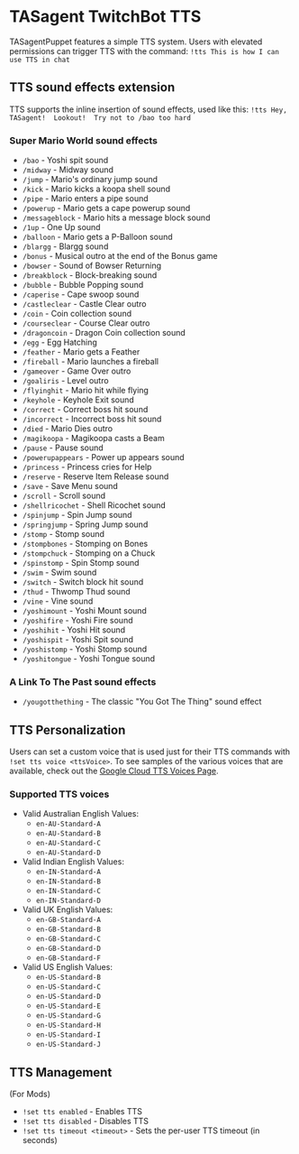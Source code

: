 # TASagent TwitchBot TTS

TASagentPuppet features a simple TTS system.  Users with elevated permissions can trigger TTS with the command: `!tts This is how I can use TTS in chat`

## TTS sound effects extension

TTS supports the inline insertion of sound effects, used like this: `!tts Hey, TASagent!  Lookout!  Try not to /bao too hard`

### Super Mario World sound effects

* `/bao` - Yoshi spit sound
* `/midway` - Midway sound
* `/jump` - Mario's ordinary jump sound
* `/kick` - Mario kicks a koopa shell sound
* `/pipe` - Mario enters a pipe sound
* `/powerup` - Mario gets a cape powerup sound
* `/messageblock` - Mario hits a message block sound
* `/1up` - One Up sound
* `/balloon` - Mario gets a P-Balloon sound
* `/blargg` - Blargg sound
* `/bonus` - Musical outro at the end of the Bonus game
* `/bowser` - Sound of Bowser Returning
* `/breakblock` - Block-breaking sound
* `/bubble` - Bubble Popping sound
* `/caperise` - Cape swoop sound
* `/castleclear` - Castle Clear outro
* `/coin` - Coin collection sound
* `/courseclear` - Course Clear outro
* `/dragoncoin` - Dragon Coin collection sound
* `/egg` - Egg Hatching
* `/feather` - Mario gets a Feather
* `/fireball` - Mario launches a fireball
* `/gameover` - Game Over outro
* `/goaliris` - Level outro
* `/flyinghit` - Mario hit while flying
* `/keyhole` - Keyhole Exit sound
* `/correct` - Correct boss hit sound
* `/incorrect` - Incorrect boss hit sound
* `/died` - Mario Dies outro
* `/magikoopa` - Magikoopa casts a Beam
* `/pause` - Pause sound
* `/powerupappears` - Power up appears sound
* `/princess` - Princess cries for Help
* `/reserve` - Reserve Item Release sound
* `/save` - Save Menu sound
* `/scroll` - Scroll sound
* `/shellricochet` - Shell Ricochet sound
* `/spinjump` - Spin Jump sound
* `/springjump` - Spring Jump sound
* `/stomp` - Stomp sound
* `/stompbones` - Stomping on Bones
* `/stompchuck` - Stomping on a Chuck
* `/spinstomp` - Spin Stomp sound
* `/swim` - Swim sound
* `/switch` - Switch block hit sound
* `/thud` - Thwomp Thud sound
* `/vine` - Vine sound
* `/yoshimount` - Yoshi Mount sound
* `/yoshifire` - Yoshi Fire sound
* `/yoshihit` - Yoshi Hit sound
* `/yoshispit` - Yoshi Spit sound
* `/yoshistomp` - Yoshi Stomp sound
* `/yoshitongue` - Yoshi Tongue sound

### A Link To The Past sound effects

* `/yougotthething` - The classic "You Got The Thing" sound effect

## TTS Personalization

Users can set a custom voice that is used just for their TTS commands with `!set tts voice <ttsVoice>`.  To see samples of the various voices that are available, check out the <a href="https://cloud.google.com/text-to-speech/docs/voices">Google Cloud TTS Voices Page</a>.

### Supported TTS voices

* Valid Australian English Values:
    * `en-AU-Standard-A`
    * `en-AU-Standard-B`
    * `en-AU-Standard-C`
    * `en-AU-Standard-D`
* Valid Indian English Values:
    * `en-IN-Standard-A`
    * `en-IN-Standard-B`
    * `en-IN-Standard-C`
    * `en-IN-Standard-D`
* Valid UK English Values:
    * `en-GB-Standard-A`
    * `en-GB-Standard-B`
    * `en-GB-Standard-C`
    * `en-GB-Standard-D`
    * `en-GB-Standard-F`
* Valid US English Values:
    * `en-US-Standard-B`
    * `en-US-Standard-C`
    * `en-US-Standard-D`
    * `en-US-Standard-E`
    * `en-US-Standard-G`
    * `en-US-Standard-H`
    * `en-US-Standard-I`
    * `en-US-Standard-J`

## TTS Management

(For Mods)

* `!set tts enabled` - Enables TTS
* `!set tts disabled` - Disables TTS
* `!set tts timeout <timeout>` -  Sets the per-user TTS timeout (in seconds)